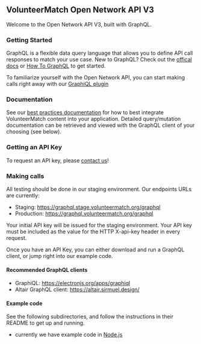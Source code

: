 ## VolunteerMatch Open Network API V3
Welcome to the Open Network API V3, built with GraphQL. 

### Getting Started
GraphQL is a flexible data query language that allows you to define API call responses to match your use case. New to GraphQL? Check out the [offical docs](http://graphql.org) or [How To GraphQL](https://www.howtographql.com) to get started.

To familiarize yourself with the Open Network API, you can start making calls right away with our [GraphiQL plugin](https://www.stage.volunteermatch.org/s/graphiql)

### Documentation
See our [best practices documentation](https://media.volunteermatch.org/docs/api/OpenNetworkAPIv3BestPractices.pdf) for how to best integrate VolunteerMatch content into your application. Detailed query/mutation documentation can be retrieved and viewed with the GraphQL client of your choosing (see below).

### Getting an API Key
To request an API key, please [contact us](https://solutions.volunteermatch.org/solutions/api)!

### Making calls
All testing should be done in our staging environment. Our endpoints URLs are currently:
* Staging: https://graphql.stage.volunteermatch.org/graphql
* Production: https://graphql.volunteermatch.org/graphql

Your initial API key will be issued for the staging environment. Your API key must be included as the value for the HTTP X-api-key header in every request. 

Once you have an API Key, you can either download and run a GraphQL client, or jump right into our example code. 

#### Recommended GraphQL clients
* GraphiQL: https://electronjs.org/apps/graphiql
* Altair GraphQL client: https://altair.sirmuel.design/

#### Example code
See the following subdirectories, and follow the instructions in their README to get up and running.
* currently we have example code in [Node.js](https://github.com/volunteermatch/vm-contrib/edit/master/graphql/nodejs/)
